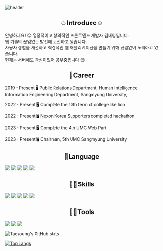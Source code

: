 
![header](https://capsule-render.vercel.app/api?type=wave&color=auto&height=300&section=header&text=hi!!%20i'm%20taeyoung&fontSize=90)

<h2 align="center">☺️Introduce☺️</h2>

안녕하세요! 😊 열정적이고 창의적인 프론트엔드 개발자 김태영입니다. <br />
웹 기술의 끊임없는 발전에 도전하고 있습니다. <br />
사용자 경험을 개선하고 혁신적인 웹 애플리케이션을 만들기 위해 끊임없이 노력하고 있습니다. <br/>
현재는 서버에도 관심이있어 공부중입니다 😊

<h2 align="center">🦾Career</h2>

2019 - Present      🖥 Public Relations Department, Human Intelligence Information Engineering Department, Sangmyung University, ️<br/>

2022 - Present      🖥 Complete the 10th term of college like lion <br/>

2022 - Present      🖥️ Nexon Korea Supporters completed hackathon <br/>

2023 - Present      🖥️ Complete the 4th UMC Web Part <br/>

2023 - Present      🖥️ Chairman, 5th UMC Sangmyung University <br/>




<h2 align="center">👀Language</h2>

<img src="https://img.shields.io/badge/JavaScript-F7DF1E?style=flat-square&logo=JavaScript&logoColor=white"/></a>
<img src="https://img.shields.io/badge/C-A8B9CC?style=flat-square&logo=C&logoColor=white"/></a>
<img src="https://img.shields.io/badge/Java-007396?style=flat-square&logo=Java&logoColor=white"/></a>
<img src="https://img.shields.io/badge/Html-3766AB?style=flat-square&logo=HTML5&logoColor=white"/></a> 
<img src="https://img.shields.io/badge/Python-3776AB?style=flat-square&logo=Python&logoColor=white"/></a>



<h2 align="center">🏃‍♂️Skills</h2>

<img src="https://img.shields.io/badge/React-61DAFB?style=flat-square&logo=React&logoColor=white"/></a>
<img src="https://img.shields.io/badge/TypeScript-3178C6?style=flat-square&logo=TypeScript&logoColor=white"/></a>
<img src="https://img.shields.io/badge/Next.js-000000?style=flat-square&logo=Next.js&logoColor=white"/></a>
<img src="https://img.shields.io/badge/SpringBoot-6DB33F?style=flat-square&logo=SpringBoot&logoColor=white"/></a>
<img src="https://img.shields.io/badge/Spring-6DB33F?style=flat-square&logo=Spring&logoColor=white"/></a>



<h2 align="center">🌱🌱Tools</h2>

<img src="https://img.shields.io/badge/Visual Studio Code-007ACC?style=flat-square&logo=Visual Studio Code&logoColor=white"/></a>
<img src="https://img.shields.io/badge/Visual Studio-5C2D91?style=flat-square&logo=Visual Studio&logoColor=white"/></a>
<img src="https://img.shields.io/badge/IntelliJ IDEA-000000?style=flat-square&logo=IntelliJ IDEA&logoColor=white"/></a>


![Taeyoung's GitHub stats](https://github-readme-stats.vercel.app/api?username=kimdavid0521&show_icons=true&theme=radical)


[![Top Langs](https://github-readme-stats.vercel.app/api/top-langs/?username=kimdavid0521&langs_count=10)](https://github.com/kimdavid0521/github-readme-stats)
